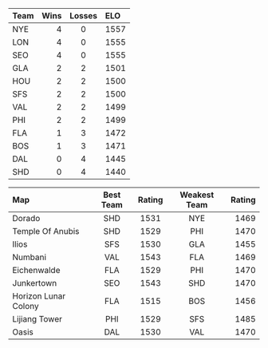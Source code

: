 Team|Wins|Losses|ELO
:---|---:|:----:|:--
NYE|4|0|1557
LON|4|0|1555
SEO|4|0|1555
GLA|2|2|1501
HOU|2|2|1500
SFS|2|2|1500
VAL|2|2|1499
PHI|2|2|1499
FLA|1|3|1472
BOS|1|3|1471
DAL|0|4|1445
SHD|0|4|1440

Map|Best Team|Rating|Weakest Team|Rating
:--|:-------:|:----:|:----------:|-----:
Dorado|SHD|1531|NYE|1469
Temple Of Anubis|SHD|1529|PHI|1470
Ilios|SFS|1530|GLA|1455
Numbani|VAL|1543|FLA|1469
Eichenwalde|FLA|1529|PHI|1470
Junkertown|SEO|1543|SHD|1470
Horizon Lunar Colony|FLA|1515|BOS|1456
Lijiang Tower|PHI|1529|SFS|1485
Oasis|DAL|1530|VAL|1470
